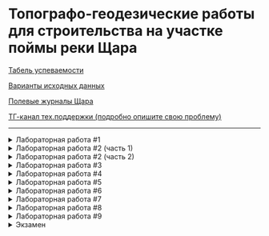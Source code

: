 # Топографо-геодезические работы для строительства на участке поймы реки Щара

[Табель успеваемости](https://docs.google.com/spreadsheets/d/1aSLuZsMVaOwBzPnUX9lAEy2Ca6RQR0yOJeE3apmIQ0Q/edit?usp=sharing)

[Варианты исходных данных](Варианты(топоплан).md)

[Полевые журналы Щара](Полевые_журналы_Щара.pdf)

[ТГ-канал тех.поддержки (подробно опишите свою проблему)](https://t.me/joinchat/H5AXSBVrm-l5lWtoAkvOBQ)

---

<details>
  <summary>Лабораторная работа #1</summary>
  
  [Журнал теодолитного хода 1](ЛР1/Теод.ход1.pdf)<br>
  [Журнал теодолитного хода 2](ЛР1/Теод.ход2.pdf)<br>
  [Тест №1](https://docs.google.com/forms/d/e/1FAIpQLSd7cL102TQXJBvOj81E574nqqYy1_R_oriAr0yAqspQ93Zy2w/viewform)  
</details>

<details>
  <summary>Лабораторная работа #2 (часть 1)</summary>  
  
  [Ведомость вычисления координат точек теодолитного хода 1](ЛР2/Ведомость_координат_хода1.pdf)<br>
  [Тест №2](https://docs.google.com/forms/d/e/1FAIpQLSeujQy8-LKK65H_A_0DRKqAcTklOX64-ovH8izvnDtrMWkNDw/viewform)
</details>

<details>
  <summary>Лабораторная работа #2 (часть 2)</summary>  
  
  [Ведомость вычисления координат точек теодолитного хода 2](ЛР2/Ведомость_координат_хода2.pdf)<br>
  [Тест №3](https://docs.google.com/forms/d/e/1FAIpQLSfMRRRf9XKwtshnm-hlt1XDRTOJzUcLVFFQNMsDjOSptbLoyw/viewform)
</details>

<details>
  <summary>Лабораторная работа #3</summary>  
  
  [Журнал нивелирного хода 1](ЛР3/Нив.ход1.pdf)<br>
  [Журнал нивелирного хода 2](ЛР3/Нив.ход2.pdf)<br>
  [Тест №4](https://docs.google.com/forms/d/e/1FAIpQLSe-KXXF3k5wu7j0phQAbX-KS6nVwlWYVgkiWWKMER80kc6lwA/viewform)
</details>

<details>
  <summary>Лабораторная работа #4</summary>  
  
  [Журнал нивелирования по квадратам](ЛР4/Нив_по_квадратам.pdf)<br>
  [Тест №5](https://docs.google.com/forms/d/e/1FAIpQLSfzxgewS7rDYCNiEd8tFtHiDl0odhI1Qj8HdYQQ_WLclLOfCg/viewform)
</details>

<details>
  <summary>Лабораторная работа #5</summary>  
  
  [Вертикальная планировка](ЛР5/Организация_рельефа_и_зем.работы.pdf)<br>
  [Картограмма земляных работ (образец)](ЛР5/Картограмма.pdf)<br>
  [Тест №6](https://docs.google.com/forms/d/e/1FAIpQLSdsGWCbOcMRihjo8kqFSNVWh9UL1VDkkeEqe9mtMzxi-DM7sA/viewform)
</details>

<details>
  <summary>Лабораторная работа #6</summary>  
  
  [Журнал тахеометрической съёмки 1](ЛР6/Тах.съемка1.pdf)<br>
  [Журнал тахеометрической съёмки 2](ЛР6/Тах.съемка2.pdf)<br>
  [Тест №7](https://docs.google.com/forms/d/e/1FAIpQLScMTZMfwGhK_W2qUzgZsGhmD9FF-N65Ev6QaB7hWI9c8Bd2dg/viewform)
</details>

<details>
  <summary>Лабораторная работа #7</summary>  
  
  [Пример оформления топоплана](ЛР7/Оформление_топоплана.pdf)<br>
  [Тест №8](https://docs.google.com/forms/d/e/1FAIpQLSdfN5qvdkMQTiDCLch8psxgV0nyWVlj6Pqjh_NgDWw2m4ZktA/viewform)
</details>

<details>
  <summary>Лабораторная работа #8</summary>  

  [Варианты исходных данных](ЛР8/Варианты(профиль).md)<br>
  [Журнал полевого трассирования](ЛР8/Полевое_трассирование.pdf)<br>
  [Тест №9](https://docs.google.com/forms/d/e/1FAIpQLSebRMRts4nNN1ohdFkrrxY68zZpieh9LCsW7tkOveBEtZAZrw/viewform)
</details>

<details>
  <summary>Лабораторная работа #9</summary>  
  
  [Пример оформления профиля трассы](ЛР9/Оформление_профиля.pdf)<br>
  [Тест №10](https://docs.google.com/forms/d/e/1FAIpQLSdwiL8SKamOF2tlUMwJjKBMPbxOQdmSOuzrsiikIFzdPn05TQ/viewform)
</details>

<details>
  <summary>Экзамен</summary>  
  
  [Список вопросов](Экзамен.md)<br>
</details>
